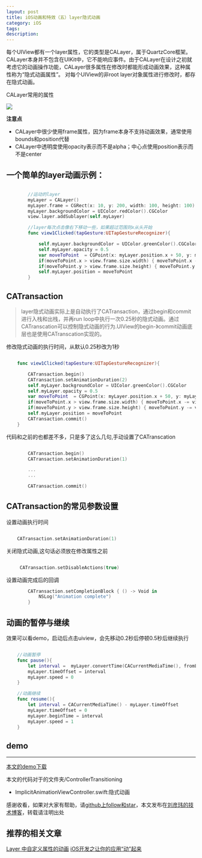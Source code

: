 ```yaml
---
layout: post
title: iOS动画和特效（五）layer隐式动画
category: iOS
tags:
description:
---
```


每个UIView都有一个layer属性，它的类型是CALayer，属于QuartzCore框架。CALayer本身并不包含在UIKit中，它不能响应事件。由于CALayer在设计之初就考虑它的动画操作功能，CALayer很多属性在修改时都能形成动画效果，这种属性称为“隐式动画属性”。
对每个UIView的非root layer对象属性进行修改时，都存在隐式动画。

CALayer常用的属性

![]({{site.url}}/assets/uploads/layerProperty.png)

**注意点**
-   CALayer中很少使用frame属性，因为frame本身不支持动画效果，通常使用bounds和position代替
-   CALayer中透明度使用opacity表示而不是alpha；中心点使用position表示而不是center



##   一个简单的layer动画示例：


````swift

        //运动的layer
        myLayer = CALayer()
        myLayer.frame = CGRect(x: 10, y: 200, width: 100, height: 100)
        myLayer.backgroundColor = UIColor.redColor().CGColor
        view.layer.addSublayer(self.myLayer)

        //layer每次点击像右下移动一些，如果超过范围则x从头开始
        func view1Clicked(tapGesture:UITapGestureRecognizer){

            self.myLayer.backgroundColor = UIColor.greenColor().CGColor
            self.myLayer.opacity = 0.5
            var moveToPoint  = CGPoint(x: myLayer.position.x + 50, y: myLayer.position.y + 50)
            if(moveToPoint.x > view.frame.size.width) { moveToPoint.x -= view.frame.size.width}
            if(moveToPoint.y > view.frame.size.height) { moveToPoint.y -= view.frame.size.height}
            self.myLayer.position = moveToPoint
        }

````

##  CATransaction
>   layer隐式动画实际上是自动执行了CATransaction，通过begin和commit进行入栈和出栈，并再run loop中执行一次0.25秒的隐式动画。通过CATranscation可以控制隐式动画的行为.UIView的begin-》commit动画底层也是使用CATranscation实现的。

修改隐式动画的执行时间，从默认0.25秒改为1秒

````swift

    func view1Clicked(tapGesture:UITapGestureRecognizer){

        CATransaction.begin()
        CATransaction.setAnimationDuration(2)
        self.myLayer.backgroundColor = UIColor.greenColor().CGColor
        self.myLayer.opacity = 0.5
        var moveToPoint  = CGPoint(x: myLayer.position.x + 50, y: myLayer.position.y + 50)
        if(moveToPoint.x > view.frame.size.width) { moveToPoint.x -= view.frame.size.width}
        if(moveToPoint.y > view.frame.size.height) { moveToPoint.y -= view.frame.size.height}
        self.myLayer.position = moveToPoint
        CATransaction.commit()
    }

````

代码和之前的也都差不多，只是多了这么几句,手动设置了CATranscation

````swift

        CATransaction.begin()
        CATransaction.setAnimationDuration(1)

        ...
        ...

        CATransaction.commit()

````

##  CATransaction的常见参数设置

设置动画执行时间

````swift

    CATransaction.setAnimationDuration(1)

````

关闭隐式动画,这句话必须放在修改属性之前

````swift

     CATransaction.setDisableActions(true)

````

设置动画完成后的回调

````swift
        CATransaction.setCompletionBlock { () -> Void in
            NSLog("Animation complete")
        }
````


##  动画的暂停与继续

效果可以看demo，启动后点击uiview，会先移动0.2秒后停顿0.5秒后继续执行

````swift

    //动画暂停
    func pause(){
        let interval =  myLayer.convertTime(CACurrentMediaTime(), fromLayer: nil)
        myLayer.timeOffset = interval
        myLayer.speed = 0
    }

    //动画继续
    func resume(){
        let interval = CACurrentMediaTime() - myLayer.timeOffset
        myLayer.timeOffset = 0
        myLayer.beginTime = interval
        myLayer.speed = 1
    }


````

##  demo
---



[本文的demo下载](https://github.com/coolnameismy/demo/tree/master/AnimationAndEffects)

本文的代码对于的文件夹/ControllerTransitioning

- ImplicitAnimationViewController.swift:隐式动画

感谢收看，如果对大家有帮助，请[github上follow和star](https://github.com/coolnameismy)，本文发布在[刘彦玮的技术博客](https://zsmsimon.github.io/)，转载请注明出处

##  推荐的相关文章

[Layer 中自定义属性的动画](http://www.objccn.io/issue-12-2/)
[iOS开发之让你的应用“动”起来](http://www.cocoachina.com/ios/20141022/10005.html)
